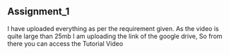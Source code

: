 ## Assignment_1

I have uploaded everything as per the requirement given. As the video is quite large than 25mb I am uploading the link of the google drive, So from there you can access the Tutorial Video
